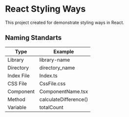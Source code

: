 # React Styling Ways

This project created for demonstrate styling ways in React.

## Naming Standarts

| Type 		| Example				|
| --- 		| --- 					|
|Library	| library-name			|
|Directory	| directory_name		|
|Index File	| Index.ts				|
|CSS File	| CssFile.css			|
|Component	| ComponentName.tsx		|
|Method 	| calculateDifference()	| 
|Variable	| totalCount			|

